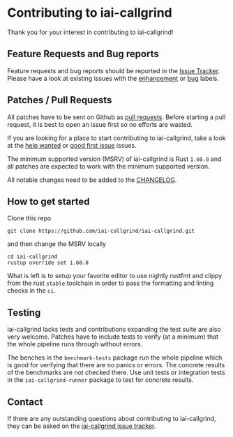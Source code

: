 # Contributing to iai-callgrind

Thank you for your interest in contributing to iai-callgrind!

## Feature Requests and Bug reports

Feature requests and bug reports should be reported in the [Issue
Tracker](https://github.com/iai-callgrind/iai-callgrind/issues). Please have a
look at existing issues with the
[enhancement](https://github.com/iai-callgrind/iai-callgrind/issues?q=is%3Aissue+is%3Aopen+label%3Aenhancement)
or
[bug](https://github.com/iai-callgrind/iai-callgrind/issues?q=is%3Aissue+is%3Aopen+label%3Abug)
labels.

## Patches / Pull Requests

All patches have to be sent on Github as [pull
requests](https://github.com/iai-callgrind/iai-callgrind/pulls). Before starting
a pull request, it is best to open an issue first so no efforts are wasted.

If you are looking for a place to start contributing to iai-callgrind, take a
look at the [help
wanted](https://github.com/iai-callgrind/iai-callgrind/labels/help%20wanted) or
[good first
issue](https://github.com/iai-callgrind/iai-callgrind/labels/good%20first%20issue)
issues.

The minimum supported version (MSRV) of iai-callgrind is Rust `1.60.0` and all
patches are expected to work with the minimum supported version.

All notable changes need to be added to the
[CHANGELOG](https://github.com/iai-callgrind/iai-callgrind/blob/4f29964c153a2dd20283fb1502db3de630148629/CHANGELOG.md).

## How to get started

Clone this repo

```shell
git clone https://github.com/iai-callgrind/iai-callgrind.git
```

and then change the MSRV locally

```shell
cd iai-callgrind
rustup override set 1.60.0
```

What is left is to setup your favorite editor to use nightly rustfmt and clippy
from the rust `stable` toolchain in order to pass the formatting and linting
checks in the `ci`.

## Testing

iai-callgrind lacks tests and contributions expanding the test suite are also
very welcome. Patches have to include tests to verify (at a minimum) that the
whole pipeline runs through without errors.

The benches in the `benchmark-tests` package run the whole pipeline which is
good for verifying that there are no panics or errors. The concrete results of
the benchmarks are not checked there. Use unit tests or integration tests in the
`iai-callgrind-runner` package to test for concrete results.

## Contact

If there are any outstanding questions about contributing to iai-callgrind, they
can be asked on the [iai-callgrind issue
tracker](https://github.com/iai-callgrind/iai-callgrind/issues).
